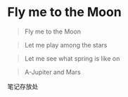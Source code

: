# Fly me to the Moon

> Fly me to the Moon

> Let me play among the stars

> Let me see what spring is like on

> A-Jupiter and Mars

笔记存放处